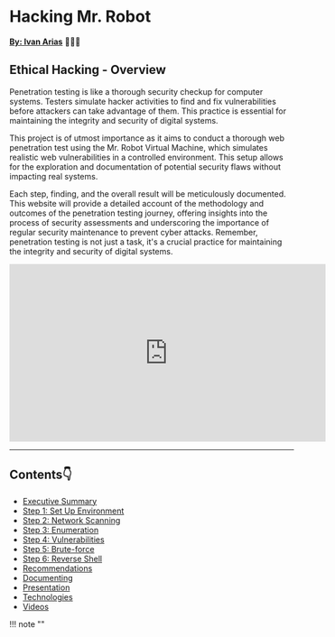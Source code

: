 # Hacking Mr. Robot

[**By: Ivan Arias**](http://www.hcoco1.com) 🧑🏻‍💻

## Ethical Hacking - Overview

Penetration testing is like a thorough security checkup for computer systems. Testers simulate hacker activities to find and fix vulnerabilities before attackers can take advantage of them. This practice is essential for maintaining the integrity and security of digital systems.

This project is of utmost importance as it aims to conduct a thorough web penetration test using the Mr. Robot Virtual Machine, which simulates realistic web vulnerabilities in a controlled environment. This setup allows for the exploration and documentation of potential security flaws without impacting real systems.

Each step, finding, and the overall result will be meticulously documented. This website will provide a detailed account of the methodology and outcomes of the penetration testing journey, offering insights into the process of security assessments and underscoring the importance of regular security maintenance to prevent cyber attacks. Remember, penetration testing is not just a task, it's a crucial practice for maintaining the integrity and security of digital systems.

<div align="center">
<iframe width="560" height="315" src="https://www.youtube.com/embed/h_1kdILmgIE?si=8Vh4bCtlD72eR7-h" title="YouTube video player" frameborder="0" allow="accelerometer; autoplay; clipboard-write; encrypted-media; gyroscope; picture-in-picture; web-share" referrerpolicy="strict-origin-when-cross-origin" allowfullscreen></iframe>
</div>


---

## Contents:point_down:

- [Executive Summary](1-summary.md)
- [Step 1: Set Up Environment](challenge_1.md)
- [Step 2: Network Scanning](challenge_2.md)
- [Step 3: Enumeration](challenge_3.md)
- [Step 4: Vulnerabilities](challenge_4.md)
- [Step 5: Brute-force](challenge_5.md)
- [Step 6: Reverse Shell](challenge_6.md)
- [Recommendations](o-recommendations.md)
- [Documenting](report.md)
- [Presentation](presentation.md)
- [Technologies](technologies.md)
- [Videos](videos.md)

!!! note ""
